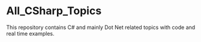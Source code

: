 # All_CSharp_Topics
This repository contains C# and mainly Dot Net related topics with code and real time examples.
